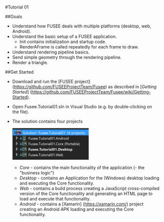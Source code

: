 #Tutorial 01

##Goals
 - Understand how FUSEE deals with multiple platforms (desktop, web, Android).
 - Understand the basic setup of a FUSEE application.
	- Init contains initialization and startup code.
	- RenderAFrame is called repeatedly for each frame to draw.
 - Understand rendering pipeline basics.
 - Send simple geometry through the rendering pipeline.
 - Render a triangle.

##Get Started
 - Download and run the [FUSEE project] (https://github.com/FUSEEProjectTeam/Fusee) as described in [_Getting Started_] (https://github.com/FUSEEProjectTeam/Fusee/wiki/Getting-Started).
 - Open Fusee.Tutorial01.sln in Visual Studio (e.g. by double-clicking on the file).
 - The solution contains four projects
 
   ![Four Projects](_images/SolutionProjects.png)
   - *Core* - contains the main functionality of the application (- the "business logic")
   - *Desktop* - contains an Application for the (Windows) desktop loading and executing the Core functionality.
   - *Web* - contains a build process creating a JavaScript cross-compiled version of the Core functionality and generating an HTML page to load and execute that functionality.
   - *Android* - contains a [Xamarin] (https://xamarin.com/) project creating an Android APK loading and executing the Core functionality.
 